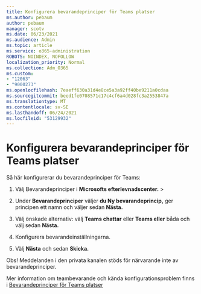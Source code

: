 ```yaml
---
title: Konfigurera bevarandeprinciper för Teams platser
ms.author: pebaum
author: pebaum
manager: scotv
ms.date: 06/23/2021
ms.audience: Admin
ms.topic: article
ms.service: o365-administration
ROBOTS: NOINDEX, NOFOLLOW
localization_priority: Normal
ms.collection: Adm_O365
ms.custom:
- "12063"
- "9000273"
ms.openlocfilehash: 7eaeff630a31d4e8ce5a3a92ff40be9211a0cdaa
ms.sourcegitcommit: beed1fe0708571c17c4cf6a4d028fc3a2553847a
ms.translationtype: MT
ms.contentlocale: sv-SE
ms.lasthandoff: 06/24/2021
ms.locfileid: "53129932"
---
```

# <a name="configure-retention-policies-for-teams-locations"></a>Konfigurera bevarandeprinciper för Teams platser

Så här konfigurerar du bevarandeprinciper för Teams:

1. Välj Bevarandeprinciper i **Microsofts efterlevnadscenter.**  >  

1. Under **Bevarandeprinciper** väljer **du Ny bevarandeprincip,** ger principen ett namn och väljer sedan **Nästa.**

1. Välj önskade alternativ: välj **Teams chattar** eller **Teams eller** båda och välj sedan **Nästa.**

1. Konfigurera bevarandeinställningarna. 

1. Välj **Nästa** och sedan **Skicka.**

Obs! Meddelanden i den privata kanalen stöds för närvarande inte av bevarandeprinciper.

Mer information om teambevarande och kända konfigurationsproblem finns i [Bevarandeprinciper för Teams platser](/microsoft-365/compliance/create-retention-policies#retention-policy-for-teams-locations)

